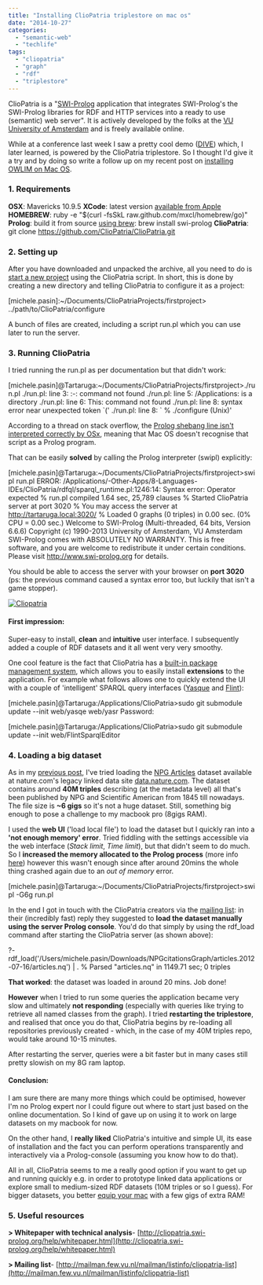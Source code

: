 ```yaml
---
title: "Installing ClioPatria triplestore on mac os"
date: "2014-10-27"
categories: 
  - "semantic-web"
  - "techlife"
tags: 
  - "cliopatria"
  - "graph"
  - "rdf"
  - "triplestore"
---
```


ClioPatria is a "[SWI-Prolog](http://www.swi-prolog.org/) application that integrates SWI-Prolog's the SWI-Prolog libraries for RDF and HTTP services into a ready to use (semantic) web server". It is actively developed by the folks at the [VU University of Amsterdam](http://www.cs.vu.nl/en/index.asp) and is freely available online.

While at a conference last week I saw a pretty cool demo ([DIVE](http://dive.beeldengeluid.nl/)) which, I later learned, is powered by the ClioPatria triplestore. So I thought I'd give it a try and by doing so write a follow up on my recent post on [installing OWLIM on Mac OS](http://www.michelepasin.org/blog/2014/10/16/getting-started-with-a-triplestore-on-mac-os-graphdb-aka-owlim/).

### 1\. Requirements

**OSX**: Mavericks 10.9.5 **XCode**: latest version [available from Apple](https://developer.apple.com/xcode/downloads/) **HOMEBREW**: ruby -e "$(curl -fsSkL raw.github.com/mxcl/homebrew/go)" **Prolog**: build it from source [using brew](http://www.swi-prolog.org/build/macos.html): brew install swi-prolog **ClioPatria**: git clone https://github.com/ClioPatria/ClioPatria.git

### 2\. Setting up

After you have downloaded and unpacked the archive, all you need to do is [start a new project](http://cliopatria.swi-prolog.org/help/source/doc/home/vnc/prolog/src/ClioPatria/web/help/CreateProject.html) using the ClioPatria script. In short, this is done by creating a new directory and telling ClioPatria to configure it as a project:

\[michele.pasin\]:~/Documents/ClioPatriaProjects/firstproject> ../path/to/ClioPatria/configure

A bunch of files are created, including a script run.pl which you can use later to run the server.

### 3\. Running ClioPatria

I tried running the run.pl as per documentation but that didn't work:

\[michele.pasin\]@Tartaruga:~/Documents/ClioPatriaProjects/firstproject>./run.pl 
./run.pl: line 3: :-: command not found
./run.pl: line 5: /Applications: is a directory
./run.pl: line 6: This: command not found
./run.pl: line 8: syntax error near unexpected token \`('
./run.pl: line 8: \`    % ./configure			(Unix)'

According to a thread on stack overflow, the [Prolog shebang line isn't interpreted correctly by OSx](http://stackoverflow.com/questions/25467090/how-to-run-swi-prolog-from-the-command-line), meaning that Mac OS doesn't recognise that script as a Prolog program.

That can be easily **solved** by calling the Prolog interpreter (swipl) explicitly:

\[michele.pasin\]@Tartaruga:~/Documents/ClioPatriaProjects/firstproject>swipl run.pl 
ERROR: /Applications/-Other-Apps/8-Languages-IDEs/ClioPatria/rdfql/sparql\_runtime.pl:1246:14: Syntax error: Operator expected
% run.pl compiled 1.64 sec, 25,789 clauses
% Started ClioPatria server at port 3020
% You may access the server at http://tartaruga.local:3020/
% Loaded 0 graphs (0 triples) in 0.00 sec. (0% CPU = 0.00 sec.)
Welcome to SWI-Prolog (Multi-threaded, 64 bits, Version 6.6.6)
Copyright (c) 1990-2013 University of Amsterdam, VU Amsterdam
SWI-Prolog comes with ABSOLUTELY NO WARRANTY. This is free software,
and you are welcome to redistribute it under certain conditions.
Please visit http://www.swi-prolog.org for details. 

You should be able to access the server with your browser on **port 3020** (ps: the previous command caused a syntax error too, but luckily that isn't a game stopper).

[![Cliopatria](/media/static/blog_img/cliopatria.png)](http://www.michelepasin.org/blog/wp-content/uploads/2014/10/cliopatria.png)

#### First impression:

Super-easy to install, **clean** and **intuitive** user interface. I subsequently added a couple of RDF datasets and it all went very very smoothy.

One cool feature is the fact that ClioPatria has a [built-in package management system](http://cliopatria.swi-prolog.org/help/source/doc/home/vnc/prolog/src/ClioPatria/web/help/cpack/index.txt), which allows you to easily install **extensions** to the application. For example what follows allows one to quickly extend the UI with a couple of 'intelligent' SPARQL query interfaces ([Yasque](http://yasqe.yasgui.org/) and [Flint](http://openuplabs.tso.co.uk/demos/sparqleditor)):

\[michele.pasin\]@Tartaruga:/Applications/ClioPatria>sudo git submodule update --init web/yasqe web/yasr
Password:

\[michele.pasin\]@Tartaruga:/Applications/ClioPatria>sudo git submodule update --init web/FlintSparqlEditor

### 4\. Loading a big dataset

As in my [previous post](http://www.michelepasin.org/blog/2014/10/16/getting-started-with-a-triplestore-on-mac-os-graphdb-aka-owlim/), I've tried loading the [NPG Articles](http://data.nature.com/downloads/2012-07-16/articles.2012-07-16.nq.tar.gz) dataset available at nature.com's legacy linked data site [data.nature.com](http://www.nature.com/developers/documentation/linked-data-platform/releases/snapshot-downloads/). The dataset contains around **40M triples** describing (at the metadata level) all that's been published by NPG and Scientific American from 1845 till nowadays. The file size is **~6 gigs** so it's not a huge dataset. Still, something big enough to pose a challenge to my macbook pro (8gigs RAM).

I used the **web UI** ('load local file') to load the dataset but I quickly ran into a **'not enough memory' error**. Tried fiddling with the settings accessible via the web interface (_Stack limit_, _Time limit_), but that didn't seem to do much. So I **increased the memory allocated to the Prolog process** (more info [here](http://www.swi-prolog.org/FAQ/StackSizes.html)) however this wasn't enough since after around 20mins the whole thing crashed again due to an _out of memory_ error.

\[michele.pasin\]@Tartaruga:~/Documents/ClioPatriaProjects/firstproject>swipl -G6g run.pl

In the end I got in touch with the ClioPatria creators via the [mailing list](http://mailman.few.vu.nl/pipermail/cliopatria-list/): in their (incredibly fast) reply they suggested to **load the dataset manually using the server Prolog console**. You'd do that simply by using the rdf\_load command after starting the ClioPatria server (as shown above):

?- rdf\_load('/Users/michele.pasin/Downloads/NPGcitationsGraph/articles.2012-07-16/articles.nq')
|    .
% Parsed "articles.nq" in 1149.71 sec; 0 triples

**That worked**: the dataset was loaded in around 20 mins. Job done!

**However** when I tried to run some queries the application became very slow and ultimately **not responding** (especially with queries like trying to retrieve all named classes from the graph). I tried **restarting the triplestore**, and realised that once you do that, ClioPatria begins by re-loading all repositories previously created - which, in the case of my 40M triples repo, would take around 10-15 minutes.

After restarting the server, queries were a bit faster but in many cases still pretty slowish on my 8G ram laptop.

#### Conclusion:

I am sure there are many more things which could be optimised, however I'm no Prolog expert nor I could figure out where to start just based on the online documentation. So I kind of gave up on using it to work on large datasets on my macbook for now.

On the other hand, I **really liked** ClioPatria's intuitive and simple UI, its ease of installation and the fact you can perform operations transparently and interactively via a Prolog-console (assuming you know how to do that).

All in all, ClioPatria seems to me a really good option if you want to get up and running quickly e.g. in order to prototype linked data applications or explore small to medium-sized RDF datasets (10M triples or so I guess). For bigger datasets, you better [equip your mac](http://mac.appstorm.net/how-to/hardware-how-to/how-and-why-to-upgrade-your-macs-ram/) with a few gigs of extra RAM!

### 5\. Useful resources

**\> Whitepaper with technical analysis**- [http://cliopatria.swi-prolog.org/help/whitepaper.html](http://cliopatria.swi-prolog.org/help/whitepaper.html)

**\> Mailing list**- [http://mailman.few.vu.nl/mailman/listinfo/cliopatria-list](http://mailman.few.vu.nl/mailman/listinfo/cliopatria-list)
